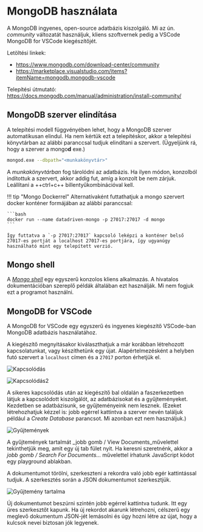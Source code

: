 # MongoDB használata

A MongoDB ingyenes, open-source adatbázis kiszolgáló. Mi az ún. _community_ változatát használjuk, kliens szoftvernek pedig a VSCode MongoDB for VSCode kiegészítőjét.

Letöltési linkek:

- <https://www.mongodb.com/download-center/community>
- <https://marketplace.visualstudio.com/items?itemName=mongodb.mongodb-vscode>

Telepítési útmutató: <https://docs.mongodb.com/manual/administration/install-community/>

## MongoDB szerver elindítása

A telepítési modell függvényében lehet, hogy a MongoDB szerver automatikusan elindul. Ha nem kértük ezt a telepítéskor, akkor a telepítési könyvtárban az alábbi paranccsal tudjuk elindítani a szervert. (Ügyeljünk rá, hogy a szerver a mongo&#8203;**d** exe.)

```bash
mongod.exe --dbpath="<munkakönyvtár>"
```

A _munkakönyvtárban_ fog tárolódni az adatbázis. Ha ilyen módon, konzolból indítottuk a szervert, akkor addig fut, amíg a konzolt be nem zárjuk. Leállítani a ++ctrl+c++ billentyűkombinációval kell.

!!! tip "Mongo Dockerrel"
    Alternatívaként futtathatjuk a mongo szervert docker konténer formájában az alábbi paranccsal:

    ```bash
    docker run --name datadriven-mongo -p 27017:27017 -d mongo
    ```

    Így futtatva a `-p 27017:27017` kapcsoló leképzi a konténer belső 27017-es portját a localhost 27017-es portjára, így ugyanúgy használható mint egy telepített verzió.

## Mongo shell

A [_Mongo shell_](https://docs.mongodb.com/manual/mongo/) egy egyszerű konzolos kliens alkalmazás. A hivatalos dokumentációban szereplő példák általában ezt használják. Mi nem fogjuk ezt a programot használni.



## MongoDB for VSCode

A MongoDB for VSCode egy egyszerű és ingyenes kiegészítő VSCode-ban MongoDB adatbázis használatához.

A kiegészítő megnyitásakor kiválaszthatjuk a már korábban létrehozott kapcsolatunkat, vagy készíthetünk egy újat. Alapértelmezésként a helyben futó szervert a `localhost` címen és a `27017` porton érhetjük el.

![Kapcsolódás](images/vscode-connect.png)

![Kapcsolódás2](images/vscode-connect2.png)

A sikeres kapcsolódás után az kiegészítő bal oldalán a faszerkezetben látjuk a kapcsolódott kiszolgálót, az adatbázisokat és a gyűjteményeket. Kezdetben se adatbázisunk, se gyűjteményeink nem lesznek. (Ezeket létrehozhatjuk kézzel is: jobb egérrel kattintva a szerver nevén találjuk például a _Create Database_ parancsot. Mi azonban ezt nem használjuk.)

![Gyűjtemények](images/vscode-db-collections.png)

A gyűjtemények tartalmát _jobb gomb / View Documents_művelettel tekinthetjük meg, amit egy új tab fület nyit. Ha keresni szeretnénk, akkor a _jobb gomb / Search For Documents..._ művelettel írhatunk JavaScript kódot egy playground ablakban.

A dokumentumot törölni, szerkeszteni a rekordra való jobb egér kattintással tudjuk. A szerkesztés során a JSON dokumentumot szerkesztjük.

![Gyűjtemény tartalma](images/vscode-collection-list.png)

Új dokumentumot beszúrni szintén jobb egérrel kattintva tudunk. Itt egy üres szerkesztőt kapunk. Ha új rekordot akarunk létrehozni, célszerű egy meglevő dokumentum JSON-jét lemásolni és úgy hozni létre az újat, hogy a kulcsok nevei biztosan jók legyenek.
